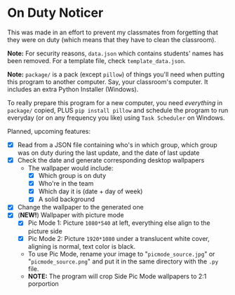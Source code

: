 # On Duty Noticer
This was made in an effort to prevent my classmates from forgetting that they were
on duty (which means that they have to clean the classroom).

**Note:** For security reasons, `data.json` which contains students' names has been removed.
For a template file, check `template_data.json`.

**Note:** `package/` is a pack (except `pillow`) of things you'll need when putting this program to another computer.
Say, your classroom's computer. It includes an extra Python Installer (Windows).

To really prepare this program for a new computer, you need *everything* in `package/` copied, PLUS `pip install pillow` and schedule the program
to run everyday (or on any frequency you like) using `Task Scheduler` on Windows.

Planned, upcoming features:
- [x] Read from a JSON file containing who's in which group, which group was on duty during the last update,
and the date of last update
- [x] Check the date and generate corresponding desktop wallpapers
  * The wallpaper would include:
    - [x] Which group is on duty
    - [x] Who're in the team
    - [x] Which day it is (date + day of week)
    - [x] A solid background
- [x] Change the wallpaper to the generated one
- [x] (**NEW!**) Wallpaper with picture mode
    - [x] Pic Mode 1: Picture `1080*540` at left, everything else align to the picture side
    - [x] Pic Mode 2: Picture `1920*1080` under a translucent white cover, aligning is normal, text color is black.
    * To use Pic Mode, rename your image to "`picmode_source.jpg`" or "`picmode_source.png`" and put it in the same
    directory with the `.py` file.
    * **NOTE:** The program will crop Side Pic Mode wallpapers to 2:1 porportion